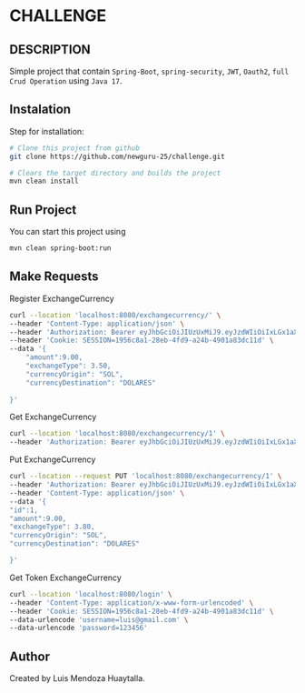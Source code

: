 # CHALLENGE

## DESCRIPTION
Simple project that contain `Spring-Boot`, `spring-security`, `JWT`, `Oauth2`, `full Crud Operation` using `Java 17`.

## Instalation
Step for installation:
```sh
# Clone this project from github
git clone https://github.com/newguru-25/challenge.git

# Clears the target directory and builds the project
mvn clean install
```


## Run Project
You can start this project using
```sh
mvn clean spring-boot:run
```

## Make Requests
Register ExchangeCurrency
```sh
curl --location 'localhost:8080/exchangecurrency/' \
--header 'Content-Type: application/json' \
--header 'Authorization: Bearer eyJhbGciOiJIUzUxMiJ9.eyJzdWIiOiIxLGx1aXNAZ21haWwuY29tIiwiaXNzIjoiSGVsbG9BSSIsImlhdCI6MTcwOTMxNTAxMCwiZXhwIjoxNzA5NDAxNDEwfQ.UbvjxmqaNxPTkpgW216o0awd1c_Bk_iclOLaD_xzyShzuHmNiGCEWd5z_4ya44bDRSD_BuDskmjtf09YFTw6ZQ' \
--header 'Cookie: SESSION=1956c8a1-28eb-4fd9-a24b-4901a83dc11d' \
--data '{
    "amount":9.00,
    "exchangeType": 3.50,
    "currencyOrigin": "SOL",
    "currencyDestination": "DOLARES"
    
}'
```

Get ExchangeCurrency
```sh
curl --location 'localhost:8080/exchangecurrency/1' \
--header 'Authorization: Bearer eyJhbGciOiJIUzUxMiJ9.eyJzdWIiOiIxLGx1aXNAZ21haWwuY29tIiwiaXNzIjoiSGVsbG9BSSIsImlhdCI6MTcwOTMxNTAxMCwiZXhwIjoxNzA5NDAxNDEwfQ.UbvjxmqaNxPTkpgW216o0awd1c_Bk_iclOLaD_xzyShzuHmNiGCEWd5z_4ya44bDRSD_BuDskmjtf09YFTw6ZQ' \

```

Put ExchangeCurrency
```sh
curl --location --request PUT 'localhost:8080/exchangecurrency/1' \
--header 'Authorization: Bearer eyJhbGciOiJIUzUxMiJ9.eyJzdWIiOiIxLGx1aXNAZ21haWwuY29tIiwiaXNzIjoiSGVsbG9BSSIsImlhdCI6MTcwOTMxNTAxMCwiZXhwIjoxNzA5NDAxNDEwfQ.UbvjxmqaNxPTkpgW216o0awd1c_Bk_iclOLaD_xzyShzuHmNiGCEWd5z_4ya44bDRSD_BuDskmjtf09YFTw6ZQ' \
--header 'Content-Type: application/json' \
--data '{
"id":1,
"amount":9.00,
"exchangeType": 3.80,
"currencyOrigin": "SOL",
"currencyDestination": "DOLARES"

}'
```


Get Token ExchangeCurrency
```sh
curl --location 'localhost:8080/login' \
--header 'Content-Type: application/x-www-form-urlencoded' \
--header 'Cookie: SESSION=1956c8a1-28eb-4fd9-a24b-4901a83dc11d' \
--data-urlencode 'username=luis@gmail.com' \
--data-urlencode 'password=123456'
```




## Author
Created by Luis Mendoza Huaytalla.

